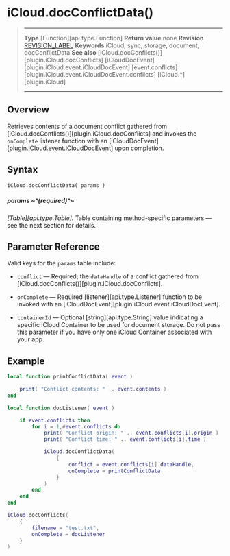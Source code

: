 # iCloud.docConflictData()

> --------------------- ------------------------------------------------------------------------------------------
> __Type__              [Function][api.type.Function]
> __Return value__      none
> __Revision__          [REVISION_LABEL](REVISION_URL)
> __Keywords__          iCloud, sync, storage, document, docConflictData
> __See also__          [iCloud.docConflicts()][plugin.iCloud.docConflicts]
>						[iCloudDocEvent][plugin.iCloud.event.iCloudDocEvent]
>						[event.conflicts][plugin.iCloud.event.iCloudDocEvent.conflicts]
>                       [iCloud.*][plugin.iCloud]
> --------------------- ------------------------------------------------------------------------------------------


## Overview

Retrieves contents of a document conflict gathered from [iCloud.docConflicts()][plugin.iCloud.docConflicts] and invokes the `onComplete` listener function with an [iCloudDocEvent][plugin.iCloud.event.iCloudDocEvent] upon completion.


## Syntax

	iCloud.docConflictData( params )

##### params ~^(required)^~
_[Table][api.type.Table]._ Table containing <nobr>method-specific</nobr> parameters &mdash; see the next section for details.


## Parameter Reference

Valid keys for the `params` table include:

* `conflict` &mdash; Required; the `dataHandle` of a conflict gathered from [iCloud.docConflicts()][plugin.iCloud.docConflicts].

* `onComplete` &mdash; Required [listener][api.type.Listener] function to be invoked with an [iCloudDocEvent][plugin.iCloud.event.iCloudDocEvent].

* `containerId` &mdash; Optional [string][api.type.String] value indicating a specific iCloud Container to be used for document storage. Do not pass this parameter if you have only one iCloud Container associated with your app.


## Example

``````lua
local function printConflictData( event )

	print( "Conflict contents: " .. event.contents )
end

local function docListener( event )

	if event.conflicts then
		for i = 1,#event.conflicts do
			print( "Conflict origin: " .. event.conflicts[i].origin )
			print( "Conflict time: " .. event.conflicts[i].time )

			iCloud.docConflictData(
				{
					conflict = event.conflicts[i].dataHandle,
					onComplete = printConflictData
				}
			)
		end
    end
end

iCloud.docConflicts(
	{
		filename = "test.txt",
		onComplete = docListener
	}
)
``````
